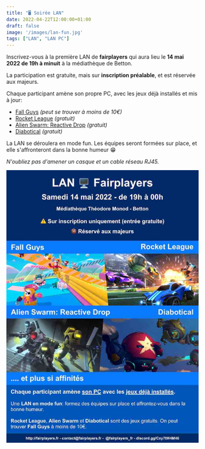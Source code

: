 ```yaml
---
title: "🖥️ Soirée LAN"
date: 2022-04-22T12:00:00+01:00
draft: false
image: '/images/lan-fun.jpg'
tags: ["LAN", "LAN PC"]
---
```


Inscrivez-vous à la première LAN de **fairplayers** qui aura lieu le **14 mai 2022 de 19h à minuit** à la médiathèque de Betton.

<!--more-->

La participation est gratuite, mais sur **inscription préalable**, et est réservée aux majeurs.

Chaque participant amène son propre PC, avec les jeux déjà installés et mis à jour:
- [Fall Guys](https://www.fallguys.com) *(peut se trouver à moins de 10€)*
- [Rocket League](https://www.rocketleague.com) *(gratuit)*
- [Alien Swarm: Reactive Drop](https://store.steampowered.com/app/563560/Alien_Swarm_Reactive_Drop) *(gratuit)*
- [Diabotical](https://www.diabotical.com) *(gratuit)*

La LAN se déroulera en mode fun. Les équipes seront formées sur place, et elle s'affronteront dans la bonne humeur 😁

*N'oubliez pas d'amener un casque et un cable réseau RJ45.*

![Affiche](/images/20220522-lan.jpg)
